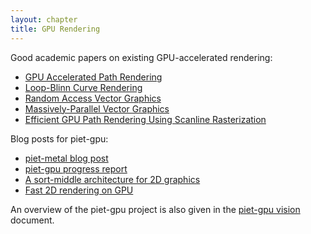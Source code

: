 ```yaml
---
layout: chapter
title: GPU Rendering
---
```

Good academic papers on existing GPU-accelerated rendering:

* [GPU Accelerated Path Rendering]
* [Loop-Blinn Curve Rendering]
* [Random Access Vector Graphics]
* [Massively-Parallel Vector Graphics]
* [Efficient GPU Path Rendering Using Scanline Rasterization]


Blog posts for piet-gpu:
  * [piet-metal blog post]
  * [piet-gpu progress report]
  * [A sort-middle architecture for 2D graphics]
  * [Fast 2D rendering on GPU]

An overview of the piet-gpu project is also given in the [piet-gpu vision] document.

[piet-metal blog post]: https://raphlinus.github.io/rust/graphics/gpu/2019/05/08/modern-2d.html

[Random Access Vector Graphics]: http://hhoppe.com/proj/ravg/
[Massively-Parallel Vector Graphics]: http://w3.impa.br/~diego/projects/GanEtAl14/
[Efficient GPU Path Rendering Using Scanline Rasterization]: http://kunzhou.net/zjugaps/pathrendering/
[piet-gpu progress report]: https://raphlinus.github.io/rust/graphics/gpu/2020/06/01/piet-gpu-progress.html
[A sort-middle architecture for 2D graphics]: https://raphlinus.github.io/rust/graphics/gpu/2020/06/12/sort-middle.html
[Fast 2D rendering on GPU]: https://raphlinus.github.io/rust/graphics/gpu/2020/06/13/fast-2d-rendering.html

[piet-gpu vision]: https://github.com/linebender/piet-gpu/blob/master/doc/vision.md
[GPU Accelerated Path Rendering]: https://developer.nvidia.com/gpu-accelerated-path-rendering
[Loop-Blinn Curve Rendering]: https://www.microsoft.com/en-us/research/wp-content/uploads/2005/01/p1000-loop.pdf
